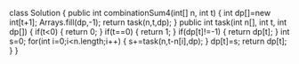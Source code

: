 class Solution {
public int combinationSum4(int[] n, int t) {
int dp[]=new int[t+1];
Arrays.fill(dp,-1);
return task(n,t,dp);
}
public int task(int n[], int t, int dp[])
{
if(t<0)
{
return 0;
}
if(t==0)
{
return 1;
}
if(dp[t]!=-1)
{
return dp[t];
}
int s=0;
for(int i=0;i<n.length;i++)
{
s+=task(n,t-n[i],dp);
}
dp[t]=s;
return dp[t];
}
}